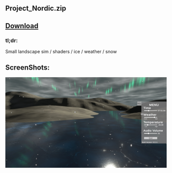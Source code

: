 ## Project_Nordic.zip

## <a href="https://github.com/MarcelvanDuijnDev/Unity_Builds/raw/main/Project_Nordic/Build%20Project_Nordic.zip"> Download </a>

### tl;dr:
Small landscape sim / shaders / ice / weather / snow 

## ScreenShots:
<img align="center" src="https://raw.githubusercontent.com/MarcelvanDuijnDev/Unity_Builds/main/OtherFiles/ScreenShot_Project_Nordic_1.jpg">
